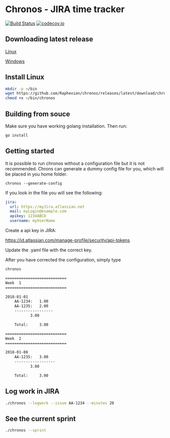 Chronos - JIRA time tracker
===========================

[![Build Status](https://travis-ci.org/Raphexion/chronos.svg?branch=master)](https://travis-ci.org/Raphexion/chronos)
[![codecov.io](https://codecov.io/gh/Raphexion/chronos/coverage.svg?branch=master)](https://codecov.io/gh/Raphexion/chronos?branch=master)

Downloading latest release
--------------------------

[Linux](https://github.com/Raphexion/chronos/releases/latest/download/chronos)

[Windows](https://github.com/Raphexion/chronos/releases/latest/download/chronos.exe)

Install Linux
-------------

```sh
mkdir -p ~/bin
wget https://github.com/Raphexion/chronos/releases/latest/download/chronos -O ~/bin/chronos
chmod +x ~/bin/chronos
```

Building from souce
-------------------

Make sure you have working golang installation. Then run:

```sh
go install
```

Getting started
---------------

It is possible to run chronos without a configuration file but it is not recommended.
Chrons can generate a dummy config file for you, which will be placed in you home folder.

```shell
chronos --generate-config
```

If you look in the file you will see the following:

```yaml
jira:
  url: https://myJira.atlassian.net
  mail: myLogin@example.com
  apikey: 1234ABCD
  username: myUserName
```

Create a api key in JIRA:

https://id.atlassian.com/manage-profile/security/api-tokens

Update the .yaml file with the correct key.

After you have corrected the configuration, simply type

```sh
chronos
```

```sh
===========================
Week  1
===========================

2018-01-01
	AA-1234:   1.00
	AA-1235:   2.00
	-----------------
		   3.00

	Total:     3.00

===========================
Week  2
===========================

2018-01-08
	AA-1235:   3.00
	------------------
		   3.00

	Total:     3.00
```

Log work in JIRA
----------------

```sh
./chronos --logwork --issue AA-1234 --minutes 20
```

See the current sprint
----------------

```sh
./chronos --sprint
```
